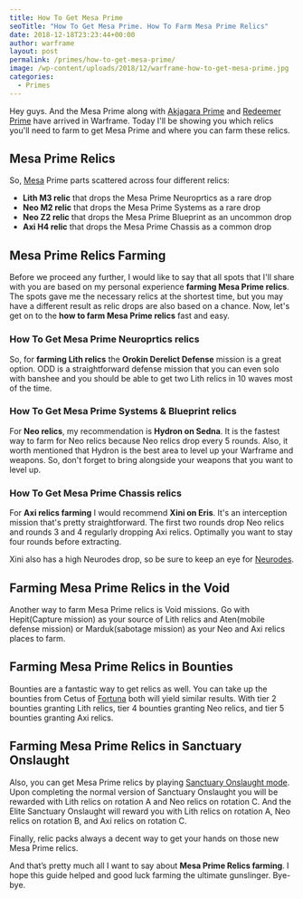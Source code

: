 ```yaml
---
title: How To Get Mesa Prime
seoTitle: "How To Get Mesa Prime. How To Farm Mesa Prime Relics"
date: 2018-12-18T23:23:44+00:00
author: warframe
layout: post
permalink: /primes/how-to-get-mesa-prime/
image: /wp-content/uploads/2018/12/warframe-how-to-get-mesa-prime.jpg
categories:
  - Primes
---
```

Hey guys. And the Mesa Prime along with [Akjagara Prime](/primes/how-to-get-akjagara-prime/ "How To Get Akjagara Prime") and [Rede﻿emer Prime﻿](/primes/how-to-get-redeemer-prime/ "How To Get Redeemer Prime") have arrived in Warframe. Today I'll be showing you which relics you'll need to farm to get Mesa Prime and where you can farm these relics. <!--more-->

## Mesa Prime Relics
So, [Mesa](/warframes/mesa/ "Warframe Mesa") Prime parts scattered across four different relics:

* <b>Lith M3 relic</b> that drops the Mesa Prime Neuroprtics as a rare drop
* <b>Neo M2 relic</b> that drops the Mesa Prime Systems as a rare drop
* <b>Neo Z2 relic</b> that drops the Mesa Prime Blueprint as an uncommon drop
* <b>Axi H4 relic</b> that drops the Mesa Prime Chassis as a common drop

## Mesa Prime Relics Farming
Before we proceed any further, I would like to say that all spots that I'll share with you are based on my personal experience <strong>farming Mesa Prime relics</strong>. The spots gave me the necessary relics at the shortest time, but you may have a different result as relic drops are also based on a chance. Now, let's get on to the <strong>how to farm Mesa Prime relics</strong> fast and easy.

### How To Get Mesa Prime Neuroprtics relics
So, for <strong>farming Lith relics</strong> the <b>Orokin Derelict Defense</b> mission is a great option. ODD is a straightforward defense mission that you can even solo with banshee and you should be able to get two Lith relics in 10 waves most of the time.

### How To Get Mesa Prime Systems & Blueprint relics
For <b>Neo relics</b>, my recommendation is <b>Hydron on Sedna</b>. It is the fastest way to farm for Neo relics because Neo relics drop every 5 rounds. Also, it worth mentioned that Hydron is the best area to level up your Warframe and weapons. So, don't forget to bring alongside your weapons that you want to level up.

### How To Get Mesa Prime Chassis relics
For <b>Axi relics farming</b> I would recommend <b>Xini on Eris</b>. It's an interception mission that's pretty straightforward. The first two rounds drop Neo relics and rounds 3 and 4 regularly dropping Axi relics. Optimally you want to stay four rounds before extracting.

Xini also has a high Neurodes drop, so be sure to keep an eye for [Neurodes](/warframe-neurodes-farming/ "Warframe Neurodes Farming
").

## Farming Mesa Prime Relics in the Void
Another way to farm Mesa Prime relics is Void missions. Go with Hepit(Capture mission) as your source of Lith relics and Aten(mobile defense mission) or Marduk(sabotage mission) as your Neo and Axi relics places to farm. 

## Farming Mesa Prime Relics in Bounties
Bounties are a fantastic way to get relics as well. You can take up the bounties from Cetus of [Fortuna](/fortuna/ "Warframe Fortuna") both will yield similar results. With tier 2 bounties granting Lith relics, tier 4 bounties granting Neo relics, and tier 5 bounties granting Axi relics.

## Farming Mesa Prime Relics in Sanctuary Onslaught
Also, you can get Mesa Prime relics by playing [Sanctuary Onslaught mode](/sanctuary-onslaught-guide/ "Sanctuary Onslaught Guide"). Upon completing the normal version of Sanctuary Onslaught you will be rewarded with Lith relics on rotation A and Neo relics on rotation C. And the Elite Sanctuary Onslaught will reward you with Lith relics on rotation A, Neo relics on rotation B, and Axi relics on rotation C.

Finally, relic packs always a decent way to get your hands on those new Mesa Prime relics.

And that’s pretty much all I want to say about <strong>Mesa Prime Relics farming</strong>. I hope this guide helped and good luck farming the ultimate gunslinger. Bye-bye.